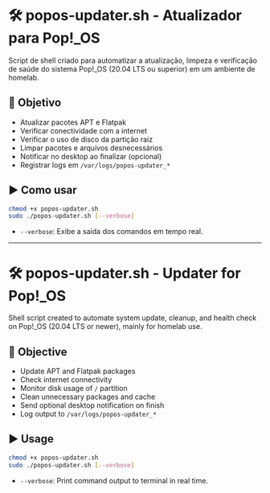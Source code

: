 # 🛠️ popos-updater.sh - Atualizador para Pop!_OS

Script de shell criado para automatizar a atualização, limpeza e verificação de saúde do sistema Pop!_OS (20.04 LTS ou superior) em um ambiente de homelab.

## 🌟 Objetivo

- Atualizar pacotes APT e Flatpak
- Verificar conectividade com a internet
- Verificar o uso de disco da partição raiz
- Limpar pacotes e arquivos desnecessários
- Notificar no desktop ao finalizar (opcional)
- Registrar logs em `/var/logs/popos-updater_*`

## ▶️ Como usar

```bash
chmod +x popos-updater.sh
sudo ./popos-updater.sh [--verbose]
```

- `--verbose`: Exibe a saída dos comandos em tempo real.

---

# 🛠️ popos-updater.sh - Updater for Pop!_OS

Shell script created to automate system update, cleanup, and health check on Pop!_OS (20.04 LTS or newer), mainly for homelab use.

## 🌟 Objective

- Update APT and Flatpak packages
- Check internet connectivity
- Monitor disk usage of `/` partition
- Clean unnecessary packages and cache
- Send optional desktop notification on finish
- Log output to `/var/logs/popos-updater_*`

## ▶️ Usage

```bash
chmod +x popos-updater.sh
sudo ./popos-updater.sh [--verbose]
```

- `--verbose`: Print command output to terminal in real time.


